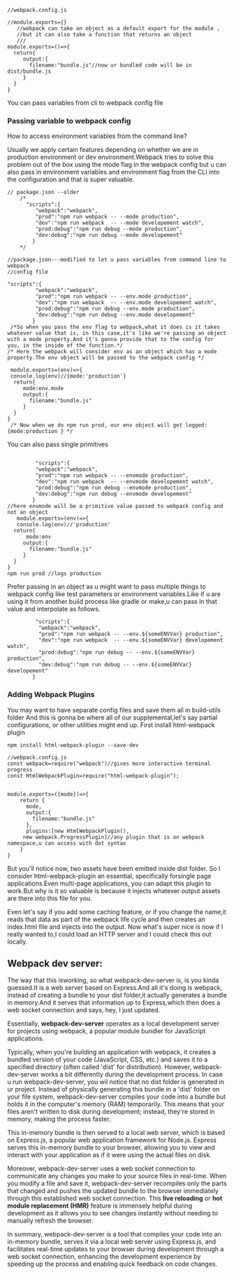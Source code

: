 ```
//webpack.config.js

//module.exports={}
   //webpack can take an object as a default export for the module ,
   //but it can also take a function that returns an object 
   ///
module.exports=()=>{
  return{
     output:{
       filename:"bundle.js"//now ur bundled code will be in dist/bundle.js
     }
  }
}

```
You can pass variables from cli to webpack config file
### Passing variable to webpack config
How to access environment variables from the command line?

Usually we apply certain features depending on whether we are in production environment or dev environment.Webpack tries to solve this 
problem out of the box using the mode flag in the webpack config but u can also pass in environment variables and environment flag from the CLI into 
the configuration and that is super valuable.

```
// package.json --older 
    /*
      "scripts":{
         "webpack":"webpack",
         "prod":"npm run webpack -- --mode production",
         "dev":"npm run webpack  -- --mode developement watch",
         "prod:debug":"npm run debug --mode production",
         "dev:debug":"npm run debug --mode developement"
        }
    */

//package.json---modified to let u pass variables from command line to webpack
//config file

"scripts":{
         "webpack":"webpack",
         "prod":"npm run webpack -- --env.mode production",
         "dev":"npm run webpack  -- --env.mode developement watch",
         "prod:debug":"npm run debug --env.mode production",
         "dev:debug":"npm run debug --env.mode developement"
        }
 /*So when you pass the env flag to webpack,what it does is it takes whatever value that is, in this case,it's like we're passing an object with a mode property.And it's gonna provide that to the config for you, in the inside of the function.*/       
/* Here the webpack will consider env as an object which has a mode property.The env object will be passed to the webpack config */       
        
 module.exports=(env)=>{
 console.log(env)//{mode:'production'}
  return{
     mode:env.mode
     output:{
       filename:"bundle.js"
     }
  }
}
 /* Now when we do npm run prod, our env object will get logged: {mode:production } */
```
   You can also pass single primitives
```
         
         "scripts":{
         "webpack":"webpack",
         "prod":"npm run webpack -- --envmode production",
         "dev":"npm run webpack  -- --envmode developement watch",
         "prod:debug":"npm run debug --envmode production",
         "dev:debug":"npm run debug --envmode developement"
        }
//here envmode will be a primitive value passed to webpack config and not an object
   module.exports=(env)=>{
   console.log(env)//'production'
  return{
      mode:env
     output:{
       filename:"bundle.js"
     }
  }
}
npm run prod //logs production

```
Prefer passing in an object as u might want to pass multiple things to webpack config like test parameters or environment 
variables.Like if u are using it from another build process like gradle or make,u can pass in that value and interpolate as follows.

```
         "scripts":{
          "webpack":"webpack",
          "prod":"npm run webpack -- --env.${someENVVar} production",
          "dev":"npm run webpack  -- --env.${someENVVar} developement watch",
          "prod:debug":"npm run debug -- --env.${someENVVar} production",
          "dev:debug":"npm run debug -- --env.${someENVVar} developement"
        }

```

### Adding Webpack Plugins
You may want to have separate config files and save them all in build-utils folder
And this is gonna be where all of our supplemental,let's say partial configurations, or other utilities might end up.
First install html-webpack plugin
```
npm install html-webpack-plugin --save-dev 
```
```
//webpack.config.js
const webpack=require("webpack")//gives more interactive terminal progress
const HtmlWebpackPlugin=require("html-webpack-plugin");


module.exports=({mode})=>{
    return {
      mode,
      output:{
        filename:"bundle.js"
      },
      plugins:[new HtmlWebpackPlugin(),
     new webpack.ProgressPlugin]//any plugin that is on webpack namespace,u can access with dot syntax
    }
}

```

But you'll notice now, two assets have been emitted inside dist folder.
So I consider html-webpack-plugin an essential, specifically forsingle page applications.Even multi-page applications, you can adapt this plugin to work.But why is it so valuable is because it injects whatever output 
assets are there into this file for you.

Even let's say if you add some caching feature, or if you change the name,it reads that data as part of the webpack life cycle and then creates an index.html file and injects into the output.
Now what's super nice is now if I really wanted to,I could load an HTTP server and I could check this out locally.


## Webpack dev server:

The way that this isworking, so what webpack-dev-server is, is you kinda guessed.It is a web server based on Express.And all it's doing is webpack, instead of creating a bundle to your dist folder,it actually generates a bundle in memory.And it serves that information up to Express,which then does a web socket connection and says, hey, I just updated.

Essentially, **webpack-dev-server** operates as a local development server for projects using webpack, a popular module bundler for JavaScript applications.

Typically, when you're building an application with webpack, it creates a bundled version of your code (JavaScript, CSS, etc.) and saves it to a specified directory (often called 'dist' for distribution). However, webpack-dev-server works a bit differently during the development process.
In case u run webpack-dev-server, you wil notice that no dist folder is generated in ur project.
Instead of physically generating this bundle in a 'dist' folder on your file system, webpack-dev-server compiles your code into a bundle but holds it in the computer's memory (RAM) temporarily. This means that your files aren't written to disk during development; instead, they're stored in memory, making the process faster.

This in-memory bundle is then served to a local web server, which is based on Express.js, a popular web application framework for Node.js. Express serves this in-memory bundle to your browser, allowing you to view and interact with your application as if it were using the actual files on disk.

Moreover, webpack-dev-server uses a web socket connection to communicate any changes you make to your source files in real-time. When you modify a file and save it, webpack-dev-server recompiles only the parts that changed and pushes the updated bundle to the browser immediately through this established web socket connection. This **live reloading** or **hot module replacement (HMR)** feature is immensely helpful during development as it allows you to see changes instantly without needing to manually refresh the browser.

In summary, webpack-dev-server is a tool that compiles your code into an in-memory bundle, serves it via a local web server using Express.js, and facilitates real-time updates to your browser during development through a web socket connection, enhancing the development experience by speeding up the process and enabling quick feedback on code changes.
